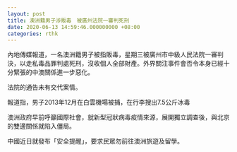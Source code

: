 ```yaml
---
layout: post
title: 澳洲籍男子涉販毒　被廣州法院一審判死刑
date: 2020-06-13 14:59:46.000000000 +08:00
categories: rthk
---
```


內地傳媒報道，一名澳洲籍男子被指販毒，星期三被廣州市中級人民法院一審判決，以走私毒品罪判處死刑，沒收個人全部財產。外界關注事件會否令本身已經十分緊張的中澳關係進一步惡化。

法院的通告未有交代案情。

報道指，男子2013年12月在白雲機場被捕，在行李搜出7.5公斤冰毒

澳洲政府早前呼籲國際社會，就新型冠狀病毒疫情來源，展開獨立調查後，與北京的雙邊關係就陷入僵局。

中國近日就發布「安全提醒」，要求民眾勿前往澳洲旅遊及留學。
